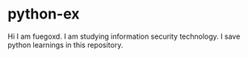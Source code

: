# python-ex
Hi I am fuegoxd. 
I am studying information security technology.
I save python learnings in this repository.

